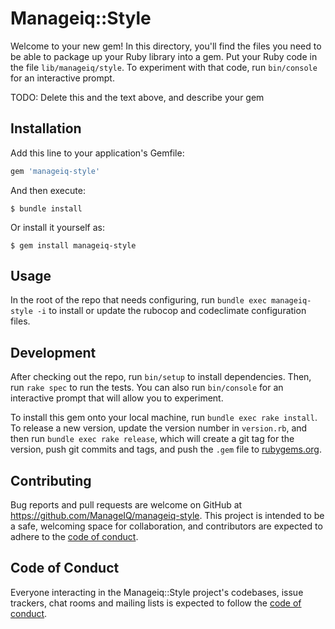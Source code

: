 # Manageiq::Style

Welcome to your new gem! In this directory, you'll find the files you need to be able to package up your Ruby library into a gem. Put your Ruby code in the file `lib/manageiq/style`. To experiment with that code, run `bin/console` for an interactive prompt.

TODO: Delete this and the text above, and describe your gem

## Installation

Add this line to your application's Gemfile:

```ruby
gem 'manageiq-style'
```

And then execute:

    $ bundle install

Or install it yourself as:

    $ gem install manageiq-style

## Usage

In the root of the repo that needs configuring, run `bundle exec manageiq-style -i` to install or update the rubocop and codeclimate configuration files.

## Development

After checking out the repo, run `bin/setup` to install dependencies. Then, run `rake spec` to run the tests. You can also run `bin/console` for an interactive prompt that will allow you to experiment.

To install this gem onto your local machine, run `bundle exec rake install`. To release a new version, update the version number in `version.rb`, and then run `bundle exec rake release`, which will create a git tag for the version, push git commits and tags, and push the `.gem` file to [rubygems.org](https://rubygems.org).

## Contributing

Bug reports and pull requests are welcome on GitHub at https://github.com/ManageIQ/manageiq-style. This project is intended to be a safe, welcoming space for collaboration, and contributors are expected to adhere to the [code of conduct](https://github.com/ManageIQ/.github/blob/master/CODE_OF_CONDUCT.md).


## Code of Conduct

Everyone interacting in the Manageiq::Style project's codebases, issue trackers, chat rooms and mailing lists is expected to follow the [code of conduct](https://github.com/ManageIQ/.github/blob/master/CODE_OF_CONDUCT.md).
